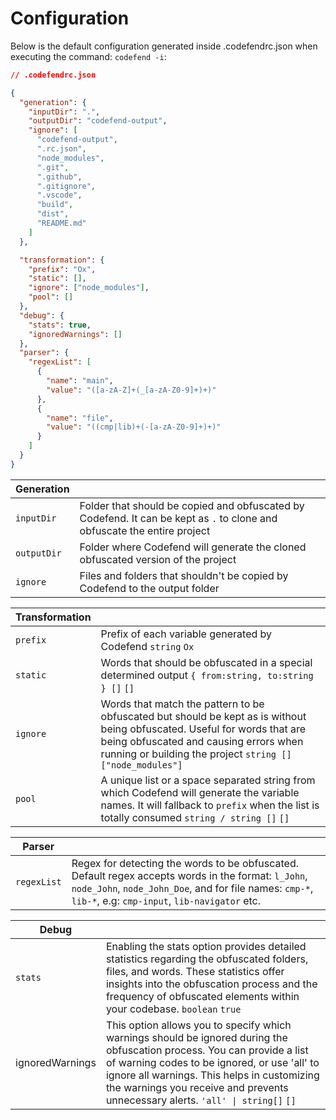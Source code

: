 # Configuration

Below is the default configuration generated inside .codefendrc.json when executing the command: `codefend -i`:

```json
// .codefendrc.json

{
  "generation": {
    "inputDir": ".",
    "outputDir": "codefend-output",
    "ignore": [
      "codefend-output",
      ".rc.json",
      "node_modules",
      ".git",
      ".github",
      ".gitignore",
      ".vscode",
      "build",
      "dist",
      "README.md"
    ]
  },

  "transformation": {
    "prefix": "Ox",
    "static": [],
    "ignore": ["node_modules"],
    "pool": []
  },
  "debug": {
    "stats": true,
    "ignoredWarnings": []
  },
  "parser": {
    "regexList": [
      {
        "name": "main",
        "value": "([a-zA-Z]+(_[a-zA-Z0-9]+)+)"
      },
      {
        "name": "file",
        "value": "((cmp|lib)+(-[a-zA-Z0-9]+)+)"
      }
    ]
  }
}
```

| Generation  |                                                                                                                          |
| ----------- | ------------------------------------------------------------------------------------------------------------------------ |
| `inputDir`  | Folder that should be copied and obfuscated by Codefend. It can be kept as `.` to clone and obfuscate the entire project |
| `outputDir` | Folder where Codefend will generate the cloned obfuscated version of the project                                         |
| `ignore`    | Files and folders that shouldn't be copied by Codefend to the output folder                                              |

| Transformation |                                                                                                                                                                                                                                    |
| -------------- | ---------------------------------------------------------------------------------------------------------------------------------------------------------------------------------------------------------------------------------- |
| `prefix`       | Prefix of each variable generated by Codefend `string` `Ox`                                                                                                                                                                        |
| `static`       | Words that should be obfuscated in a special determined output `{ from:string, to:string } []` `[]`                                                                                                                                |
| `ignore`       | Words that match the pattern to be obfuscated but should be kept as is without being obfuscated. Useful for words that are being obfuscated and causing errors when running or building the project `string []` `["node_modules"]` |
| `pool`         | A unique list or a space separated string from which Codefend will generate the variable names. It will fallback to `prefix` when the list is totally consumed `string / string []` `[]`                                           |

| Parser      |                                                                                                                                                                                                                 |
| ----------- | --------------------------------------------------------------------------------------------------------------------------------------------------------------------------------------------------------------- |
| `regexList` | Regex for detecting the words to be obfuscated. Default regex accepts words in the format: `l_John`, `node_John`, `node_John_Doe`, and for file names: `cmp-*`, `lib-*`, e.g: `cmp-input`, `lib-navigator` etc. |

| Debug           |                                                                                                                                                                                                                                                                                                             |
| --------------- | ----------------------------------------------------------------------------------------------------------------------------------------------------------------------------------------------------------------------------------------------------------------------------------------------------------- |
| `stats`         | Enabling the stats option provides detailed statistics regarding the obfuscated folders, files, and words. These statistics offer insights into the obfuscation process and the frequency of obfuscated elements within your codebase. `boolean` `true`                                                     |
| ignoredWarnings | This option allows you to specify which warnings should be ignored during the obfuscation process. You can provide a list of warning codes to be ignored, or use 'all' to ignore all warnings. This helps in customizing the warnings you receive and prevents unnecessary alerts. `'all' \| string[]` `[]` |
